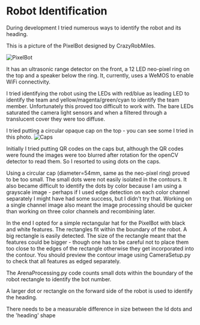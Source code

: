 # Robot Identification

During development I tried numerous ways to identify the robot and its heading.

This is a picture of the PixelBot designed by CrazyRobMiles. 

![PixelBot](https://github.com/ConnectedHumber/RobotArenaManager/blob/master/images/DSC00910.JPG)

It has an ultrasonic range detector on the front, a 12 LED neo-pixel ring on the top and a speaker below the ring. It, currently, uses a WeMOS to enable WiFi connectivity.

I tried identifying the robot using the LEDs with red/blue as leading LED to identify the team and yellow/magenta/green/cyan to identify the team member. Unfortunately this proved too difficult to work with. The bare LEDs saturated the camera light sensors and when a filtered through a translucent cover they were too diffuse.

I tried putting a circular opaque cap on the top - you can see some I tried in this photo. 
![Caps](https://github.com/ConnectedHumber/RobotArenaManager/blob/master/images/DSC00912.JPG)

Initially I tried putting QR codes on the caps but, although the QR codes were found the images were too blurred after rotation for the openCV detector to read them. So I resorted to using dots on the caps.

Using a circular cap (diameter=54mm, same as the neo-pixel ring) proved to be too small. The small dots were not easily isolated in the contours. It also became difficult to identify the dots by color because I am using a grayscale image - perhaps if I used edge detection on each color channel separately I might have had some success, but I didn't try that. Working on a single channel image also meant the image processing should be quicker than working on three color channels and recombining later.

In the end I opted for a simple rectangular hat for the PixelBot with black and white features. The rectangles fit within the boundary of the robot. A big rectangle is easily detected. The size of the rectangle meant that the features could be bigger - though one has to be careful not to place them too close to the edges of the rectangle otherwise they get incorporated into the contour. You should preview the contour image using CameraSetup.py to check that all features as edged separately.

The ArenaProcessing.py code counts small dots within the boundary of the robot rectangle to identify the bot number.

A larger dot or rectangle on the forward side of the robot is used to identify the heading. 

There needs to be a measurable difference in size between the Id dots and the 'heading' shape
